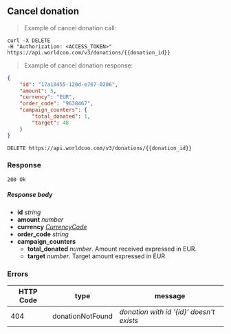 ## Cancel donation

> Example of cancel donation call:

```shell
curl -X DELETE
-H "Authorization: <ACCESS_TOKEN>"
https://api.worldcoo.com/v3/donations/{{donation_id}}
```

> Example of cancel donation response:

```json
{
    "id": "17a10455-120d-e767-0206",
    "amount": 5,
    "currency": "EUR",
    "order_code": "9638467",
    "campaign_counters": {
        "total_donated": 1,
        "target": 48
    }
}
```

`DELETE https://api.worldcoo.com/v3/donations/{{donation_id}}`

### Response

`200 Ok`

##### Response body

- **id** *string*
- **amount** *number*
- **currency** *[CurrencyCode](#currency-standar)*
- **order_code** *string*
- **campaign_counters**
    - **total_donated** *number*. Amount received expressed in EUR.
    - **target** *number*. Target amount expressed in EUR.

### Errors
HTTP Code | type | message
--------- | ---- | -------
404 | donationNotFound | *donation with id '{id}' doesn't exists*
